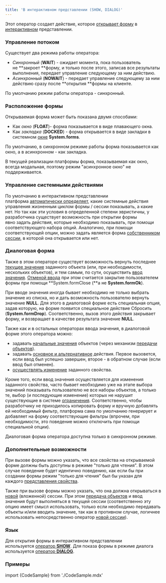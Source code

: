 ```yaml
---
title: 'В интерактивном представлении (SHOW, DIALOG)'
---
```


Этот оператор создает действие, которое [открывает форму](Открытие_формы.md) в [интерактивном](Интерактивное_представление.md) представлении.

### Управление потоком

Существует два режима работы оператора:

-   *Синхронный* (**WAIT**) - ожидает момента, пока пользователь не **закроет **форму, и только после этого, записав все результаты выполнения, передает управление следующему за ним действию.
-   *Асинхронный* (**NOWAIT**) - передает управление следующему за ним действию сразу после **открытия **формы на клиенте.

По умолчанию режим работы оператора - синхронный. 

### Расположение формы

Открываемая форма может быть показана двумя способами:

-   Как *окно* (**FLOAT**)- форма показывается в виде плавающего окна.
-   Как *закладка* (**DOCKED**) - форма открывается в виде закладки в системном [окне](Дизайн_навигатора.md) **System.forms**.

По умолчанию, в синхронном режиме работы форма показывается как окно, а в асинхронном - как закладка.

В текущей реализации платформы форма, показываемая как окно, всегда модальная, поэтому режим "асинхронное окно" не поддерживается.

### Управление системными действиями

По умолчанию в интерактивном представлении платформа [автоматически определяет](Интерактивное_представление.md#системные-действия-для-управления-жизненным-циклом-формысессии), какие системные действия управления жизненным циклом формы / сессии показывать, а какие нет. Но так как эти условия в определенной степени эвристичны, у разработчика существует возможность при открытии формы явно задать действия, которые необходимо показывать, при помощи соответствующего набора опций. Аналогично, при помощи соответствующей опции, можно задать является форма [собственником сессии](Интерактивное_представление.md#anchor-broken), в которой она открывается или нет.

### Диалоговая форма

Также в этом операторе существует возможность вернуть последнее [текущее значение](Структура_формы.md#currentObject-broken) заданного объекта (или, при необходимости, нескольких объектов), и тем самым, по сути, осуществить [ввод значения](Ввод_значения.md). [Отменой ввода](Ввод_значения.md#отмена-и-результат-ввода) при этом считается закрытие пользователем формы при помощи **System.formClose (**а не **System.formOk**).

При вводе значения иногда бывает необходимо не только выбрать значение из списка, но и дать возможность пользователю вернуть значение **NULL**. Для этого в диалоговой форме есть специальная опция, задав которую, на форме появится специальное действие Сбросить (**System.formDrop**). Соответственно, вызов этого действия закрывает форму, и возвращает в качестве результата значение **NULL**.

Также как и в остальных операторах ввода значения, в диалоговой форме этого оператора можно:

-   задавать [начальные значения](Ввод_значения.md) объектов (через механизм [передачи объектов](Открытие_формы.md)).
-   задавать [основное и альтернативное](Ввод_значения.md#отмена-и-результат-ввода) действия. Первое вызовется, если ввод был успешно завершен, второе - в обратном случае (если ввод был отменен).
-   [осуществлять изменение](Ввод_значения.md) заданного свойства.

Кроме того, если ввод значения осуществляется для изменения заданного свойства, часто бывает необходимо уже на этапе выбора значений показывать пользователю не все наборы объектов, а только те, выбор (и последующие изменение) которых не нарушит существующие в системе [ограничения](Ограничения.md). Соответственно, чтобы разработчику не приходилось копировать форму и вручную добавлять ей необходимый фильтр, платформа сама по умолчанию генерирует и добавляет на форму соответствующие фильтры (впрочем, при необходимости, это поведение можно отключить при помощи специальной опции).

Диалоговая форма оператора доступна только в синхронном режиме.

### Дополнительные возможности

При вызове формы можно указать, что все свойства на открываемой форме должны быть доступны в режиме "только для чтения". В этом случае поведение будет идентично поведению, как если бы при создании формы режим "только для чтения" был бы указан для каждого [представления свойства](Интерактивное_представление.md#представления-свойств).

Также при вызове формы можно указать, что она должна открываться в [новой](Создание_сессий_NEWSESSION_NESTEDSESSION.md) (вложенной) сессии. При этом [передача объектов](Открытие_формы.md#передача-объектов) и ввод значения будут выполняться в текущей сессии (соответственно эту опцию имеет смысл использовать, только если необходимо передавать объекты и/или вводить значение, так как в противном случае, логичнее использовать непосредственно оператор [новой сессии](Создание_сессий_NEWSESSION_NESTEDSESSION.md)).

### Язык

Для открытия формы в интерактивном представлении используется [оператор **SHOW**](Оператор_SHOW.md). Для показа формы в режиме диалога используется [оператор **DIALOG**](Оператор_DIALOG.md).

### Примеры

import {CodeSample} from './CodeSample.mdx'

<CodeSample url="https://documentation.lsfusion.org/sample?file=ActionSample&block=show"/>


<CodeSample url="https://documentation.lsfusion.org/sample?file=ActionSample&block=dialog"/>

  
